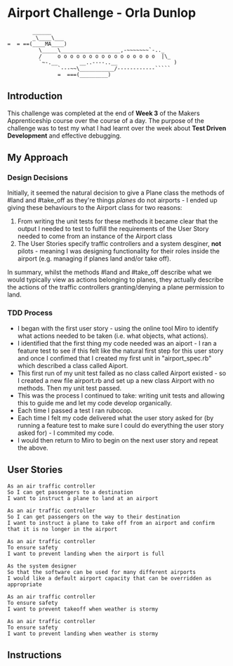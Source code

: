 Airport Challenge - Orla Dunlop
=================

```
        ______
        _\____\___
=  = ==(____MA____)
          \_____\___________________,-~~~~~~~`-.._
          /     o o o o o o o o o o o o o o o o  |\_
          `~-.__       __..----..__                  )
                `---~~\___________/------------`````
                =  ===(_________)

```

Introduction
---------
This challenge was completed at the end of **Week 3** of the Makers Apprenticeship course over the course of a day. The purpose of the challenge was to test my what I had learnt over the week about **Test Driven Development** and effective debugging.

My Approach
-------
### Design Decisions
Initially, it seemed the natural decision to give a Plane class the methods of #land and #take_off as they're things *planes* do not airports - I ended up giving these behaviours to the Airport class for two reasons:

1. From writing the unit tests for these methods it became clear that the output I needed to test to fulfill the requirements of the User Story needed to come from an instance of the Airport class 
2. The User Stories specify traffic controllers and a system desginer, **not** pilots - meaning I was designing functionality for their roles inside the airport (e.g. managing if planes land and/or take off).

In summary, whilst the methods #land and #take_off describe what we would typically view as actions belonging to planes, they actually describe the actions of the traffic controllers granting/denying a plane permission to land.

### TDD Process
* I began with the first user story - using the online tool Miro to identify what actions needed to be taken (i.e. what objects, what actions).
* I identified that the first thing my code needed was an aiport - I ran a feature test to see if this felt like the natural first step for this user story and once I confimed that I created my first unit in "airport_spec.rb" which described a class called Aiport.
* This first run of my unit test failed as no class called Airport existed - so I created a new file airport.rb and set up a new class Airport with no methods. Then my unit test passed.
* This was the process I continued to take: writing unit tests and allowing this to guide me and let my code develop organically.
* Each time I passed a test I ran rubocop.
* Each time I felt my code delivered what the user story asked for (by running a feature test to make sure I could do everything the user story asked for) - I commited my code.
* I would then return to Miro to begin on the next user story and repeat the above.

User Stories
-----

```
As an air traffic controller 
So I can get passengers to a destination 
I want to instruct a plane to land at an airport

As an air traffic controller 
So I can get passengers on the way to their destination 
I want to instruct a plane to take off from an airport and confirm that it is no longer in the airport

As an air traffic controller 
To ensure safety 
I want to prevent landing when the airport is full 

As the system designer
So that the software can be used for many different airports
I would like a default airport capacity that can be overridden as appropriate

As an air traffic controller 
To ensure safety 
I want to prevent takeoff when weather is stormy 

As an air traffic controller 
To ensure safety 
I want to prevent landing when weather is stormy 
```

Instructions
-----

